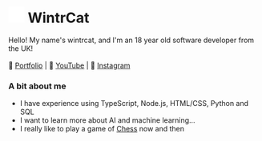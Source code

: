 # <img src="/client/public/img/twigwhite.png" alt="🦌" height="32"> WintrCat

Hello! My name's wintrcat, and I'm an 18 year old software developer from the UK!
<br><br>
📑 [Portfolio](https://wintrcat.uk/) | 🎥 [YouTube](https://www.youtube.com/@wintrcat) | 📸 [Instagram](https://www.instagram.com/wintrcat/)

### A bit about me
- I have experience using TypeScript, Node.js, HTML/CSS, Python and SQL
- I want to learn more about AI and machine learning...
- I really like to play a game of [Chess](https://www.chess.com/member/wintrcat) now and then
